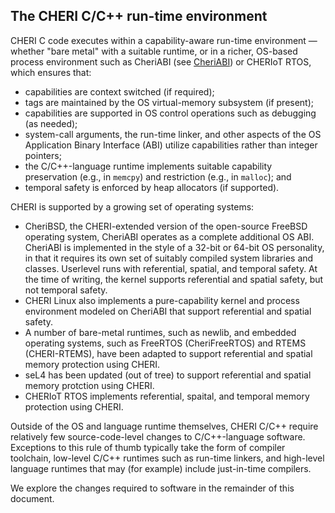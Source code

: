 ## The CHERI C/C++ run-time environment

CHERI C code executes within a capability-aware run-time environment
&mdash; whether "bare metal" with a suitable runtime, or in a richer, OS-based
process environment such as CheriABI (see [CheriABI](../cheriabi)) or
CHERIoT RTOS, which ensures that:

 * capabilities are context switched (if required);
 * tags are maintained by the OS virtual-memory subsystem (if present);
 * capabilities are supported in OS control operations such as
    debugging (as needed);
 * system-call arguments, the
run-time linker, and other aspects of the OS Application Binary Interface
(ABI) utilize capabilities rather than integer pointers;
 * the C/C++-language runtime implements suitable capability preservation
    (e.g., in `memcpy`) and restriction (e.g., in `malloc`); and
 * temporal safety is enforced by heap allocators (if supported).

CHERI is supported by a growing set of operating systems:

 * CheriBSD, the CHERI-extended version of the open-source FreeBSD operating
   system, CheriABI operates as a complete additional OS ABI.
   CheriABI is implemented in the style of a 32-bit or 64-bit OS personality,
   in that it requires its own set of suitably compiled system libraries and
   classes.
   Userlevel runs with referential, spatial, and temporal safety.
   At the time of writing, the kernel supports referential and spatial
   safety, but not temporal safety.
 * CHERI Linux also implements a pure-capability kernel and process
   environment modeled on CheriABI that support referential and spatial
   safety.
 * A number of bare-metal runtimes, such as newlib, and embedded operating
   systems, such as FreeRTOS (CheriFreeRTOS) and RTEMS (CHERI-RTEMS), have
   been adapted to support referential and spatial memory protection using
   CHERI.
 * seL4 has been updated (out of tree) to support referential and spatial
   memory protction using CHERI.
 * CHERIoT RTOS implements referential, spaital, and temporal memory
   protection using CHERI.

Outside of the OS and language runtime themselves, CHERI C/C++ require
relatively few source-code-level changes to C/C++-language software.
Exceptions to this rule of thumb typically take the form of compiler
toolchain, low-level C/C++ runtimes such as run-time linkers, and high-level
language runtimes that may (for example) include just-in-time compilers.

We explore the changes required to software in the remainder of this document.
